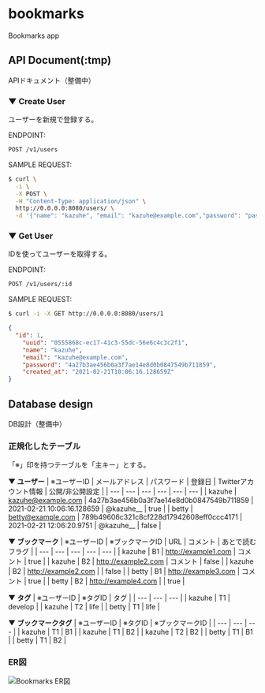 # bookmarks
Bookmarks app

## API Document(:tmp)
APIドキュメント（整備中）

### ▼ Create User
ユーザーを新規で登録する。

ENDPOINT:
```bash
POST /v1/users
```

SAMPLE REQUEST:
```bash
$ curl \
  -i \
  -X POST \
  -H "Content-Type: application/json" \
  http://0.0.0.0:8080/users/ \
  -d '{"name": "kazuhe", "email": "kazuhe@example.com","password": "pass1234"}'
```

### ▼ Get User
IDを使ってユーザーを取得する。

ENDPOINT:
```bash
POST /v1/users/:id
```

SAMPLE REQUEST:
```bash
$ curl -i -X GET http://0.0.0.0:8080/users/1
```

```json
{
  "id": 1,
	"uuid": "0555868c-ec17-41c3-55dc-56e6c4c3c2f1",
	"name": "kazuhe",
	"email": "kazuhe@example.com",
	"password": "4a27b3ae456b0a3f7ae14e8d0b0847549b711859",
	"created_at": "2021-02-21T10:06:16.128659Z"
}
```

## Database design
DB設計（整備中）

### 正規化したテーブル
「※」印を持つテーブルを「主キー」とする。

__▼ ユーザー__
| ※ユーザーID | メールアドレス | パスワード | 登録日 | Twitterアカウント情報 | 公開/非公開設定 |
| --- | --- | --- | --- | --- | --- |
| kazuhe | kazuhe@example.com | 4a27b3ae456b0a3f7ae14e8d0b0847549b711859 | 2021-02-21 10:06:16.128659 | @kazuhe__ | true |
| betty | betty@example.com | 789b49606c321c8cf228d17942608eff0ccc4171 | 2021-02-21 12:06:20.9751 | @kazuhe__ | false |

__▼ ブックマーク__
| ※ユーザーID | ※ブックマークID | URL | コメント | あとで読むフラグ |
| --- | --- | --- | --- | --- |
| kazuhe | B1 | http://example1.com | コメント | true |
| kazuhe | B2 | http://example2.com | コメント | false |
| kazuhe | B2 | http://example2.com | | false |
| betty | B1 | http://example3.com | コメント | true |
| betty | B2 | http://example4.com | | true |

__▼ タグ__
| ※ユーザーID | ※タグID | タグ |
| --- | --- | --- |
| kazuhe | T1 | develop |
| kazuhe | T2 | life |
| betty | T1 | life |

__▼ ブックマークタグ__
| ※ユーザーID | ※タグID | ※ブックマークID |
| --- | --- | --- |
| kazuhe | T1 | B1 |
| kazuhe | T1 | B2 |
| kazuhe | T2 | B2 |
| betty | T1 | B1 |
| betty | T1 | B2 |

### ER図
![Bookmarks ER図](https://user-images.githubusercontent.com/57878514/109039495-335f5580-7710-11eb-9c32-ec196eb8eae5.png)
